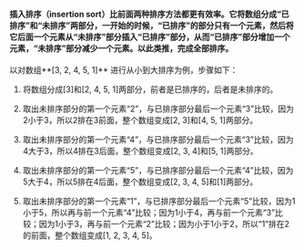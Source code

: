 #### 插入排序（insertion sort）比前面两种排序方法都更有效率。它将数组分成“已排序”和“未排序”两部分，一开始的时候，“已排序”的部分只有一个元素，然后将它后面一个元素从“未排序”部分插入“已排序”部分，从而“已排序”部分增加一个元素，“未排序”部分减少一个元素。以此类推，完成全部排序。

以对数组**[3, 2, 4, 5, 1]** 进行从小到大排序为例，步骤如下：

1. 将数组分成[3]和[2, 4, 5, 1]两部分，前者是已排序的，后者是未排序的。

2. 取出未排序部分的第一个元素“2”，与已排序部分最后一个元素“3”比较，因为2小于3，所以2排在3前面，整个数组变成[2, 3]和[4, 5, 1]两部分。

3. 取出未排序部分的第一个元素“4”，与已排序部分最后一个元素“3”比较，因为4大于3，所以4排在3后面，整个数组变成[2, 3, 4]和[5, 1]两部分。

4. 取出未排序部分的第一个元素“5”，与已排序部分最后一个元素“4”比较，因为5大于4，所以5排在4后面，整个数组变成[2, 3, 4, 5]和[1]两部分。

5. 取出未排序部分的第一个元素“1”，与已排序部分最后一个元素“5”比较，因为1小于5，所以再与前一个元素“4”比较；因为1小于4，再与前一个元素“3”比较；因为1小于3，再与前一个元素“2”比较；因为小于1小于2，所以“1”排在2的前面，整个数组变成[1, 2, 3, 4, 5]。
